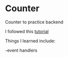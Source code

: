 # Counter

Counter to practice backend

I followed this [tutorial](http://portlandcodeschool.github.io/jse/2015/09/14/sep14-backbone1/)

Things I learned include:

-event handlers